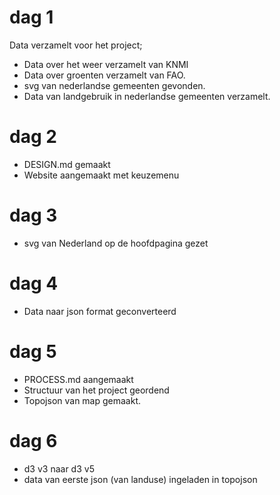 # dag 1
Data verzamelt voor het project;
* Data over het weer verzamelt van KNMI
* Data over groenten verzamelt van FAO.
* svg van nederlandse gemeenten gevonden.
* Data van landgebruik in nederlandse gemeenten verzamelt.

# dag 2
* DESIGN.md gemaakt
* Website aangemaakt met keuzemenu

# dag 3
* svg van Nederland op de hoofdpagina gezet

# dag 4
* Data naar json format geconverteerd

# dag 5
* PROCESS.md aangemaakt
* Structuur van het project geordend
* Topojson van map gemaakt.

# dag 6
* d3 v3 naar d3 v5
* data van eerste json (van landuse) ingeladen in topojson
